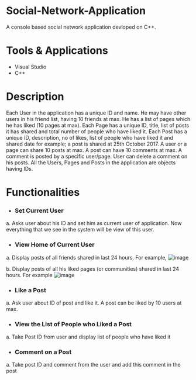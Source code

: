 # Social-Network-Application
A console based social network application devloped on C++.

# Tools & Applications
- Visual Studio
- C++

# Description
Each User in the application has a unique ID and name. He may have other users in his friend list, having 10 friends at max. He has a list of pages which he has liked (10 pages at max). Each Page has a unique ID, title, list of posts it has shared and total number of people who have liked it. Each Post has a unique ID, description, no of likes, list of people who have liked it and shared date for example; a post is shared at 25th October 2017. A user or a page can share 10 posts at max. A post can have 10 comments at max. A comment is posted by a specific user/page. User can delete a comment on his posts. All the Users, Pages and Posts in the application are objects having IDs.

# Functionalities
- ### Set Current User
a.	Asks user about his ID and set him as current user of application. Now everything that we see in the system will be view of this user.
- ### View Home of Current User
a.	Display posts of all friends shared in last 24 hours. For example,
![image](https://user-images.githubusercontent.com/85407775/120929405-5c758600-c702-11eb-8fc9-5d5fcc805aed.png)

b.	Display posts of all his liked pages (or communities) shared in last 24 hours. For example 
![image](https://user-images.githubusercontent.com/85407775/120929461-88910700-c702-11eb-8379-dadebf1409a1.png)
- ### Like a Post
a.	Ask user about ID of post and like it. A post can be liked by 10 users at max.
- ### View the List of People who Liked a Post
a.	Take Post ID from user and display list of people who have liked it
- ### Comment on a Post
a.	Take post ID and comment from the user and add this comment in the post
